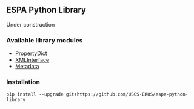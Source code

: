 ## ESPA Python Library

Under construction

### Available library modules
- [PropertyDict](espa/collection/property_dictionary-README.md)
- [XMLInterface](espa/collection/xml_interface-README.md)
- [Metadata](espa/metadata/metadata_api-README.md)

### Installation

```pip install --upgrade git+https://github.com/USGS-EROS/espa-python-library```
